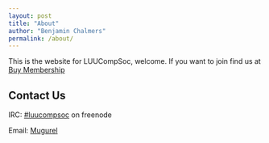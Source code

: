 ```yaml
---
layout: post
title: "About"
author: "Benjamin Chalmers"
permalink: /about/
---
```


This is the website for LUUCompSoc, welcome.
If you want to join find us at [Buy Membership](https://classic.luu.org.uk/groups/compsoc/)

## Contact Us

IRC: [#luucompsoc](https://webchat.freenode.net/) on freenode

Email: [Mugurel](mailto:sc17mae@leeds.ac.uk)
